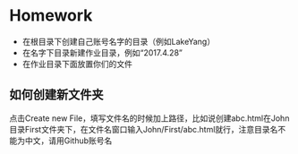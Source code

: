 # Homework
* 在根目录下创建自己账号名字的目录（例如LakeYang）
* 在名字下目录新建作业目录，例如“2017.4.28”
* 在作业目录下面放置你们的文件


## 如何创建新文件夹
点击Create new File，填写文件名的时候加上路径，比如说创建abc.html在John目录First文件夹下，在文件名窗口输入John/First/abc.html就行，注意目录名不能为中文，请用Github账号名
